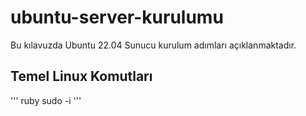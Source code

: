 # ubuntu-server-kurulumu
Bu kılavuzda Ubuntu 22.04 Sunucu kurulum adımları açıklanmaktadır.

## Temel Linux Komutları
''' ruby
sudo -i
'''
